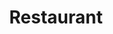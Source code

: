 ---
title: Restaurant
tags: john
image: src/files/john/Kunming_Restaurant_2000.jpg
imageBase: Kunming_Restaurant
alt: A restaurant with a square interior main floor with a balcony surrounding it on all sides.    
width: 2000
height: 1333
imageDate: March 2013
location: Kunming, China
camera: Canon T3i
metaDescription: A restaurant with a square interior main floor with a balcony surrounding it on all sides.    
---